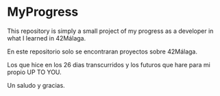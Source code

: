 # MyProgress
This repository is simply a small project of my progress as a developer in what I learned in 42Málaga.

En este repositorio solo se encontraran proyectos sobre 42Málaga.

Los que hice en los 26 dias transcurridos y los futuros que hare para mi propio UP TO YOU.

Un saludo y gracias.
